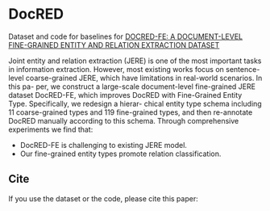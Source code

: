 # DocRED
Dataset and code for baselines for [DOCRED-FE: A DOCUMENT-LEVEL FINE-GRAINED ENTITY AND RELATION EXTRACTION DATASET]()

Joint entity and relation extraction (JERE) is one of the most
important tasks in information extraction. However, most
existing works focus on sentence-level coarse-grained JERE,
which have limitations in real-world scenarios. In this pa-
per, we construct a large-scale document-level fine-grained
JERE dataset DocRED-FE, which improves DocRED with
Fine-Grained Entity Type. Specifically, we redesign a hierar-
chical entity type schema including 11 coarse-grained types
and 119 fine-grained types, and then re-annotate DocRED
manually according to this schema. Through comprehensive
experiments we find that:

+ DocRED-FE is challenging to existing JERE model.
+ Our fine-grained entity types promote relation classification.

## Cite
If you use the dataset or the code, please cite this paper:
```

```